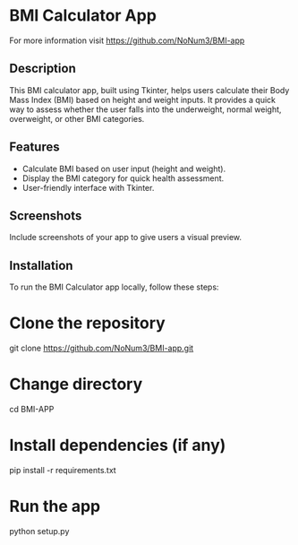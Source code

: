 # BMI Calculator App
For more information visit https://github.com/NoNum3/BMI-app

## Description
This BMI calculator app, built using Tkinter, helps users calculate their Body Mass Index (BMI) based on height and weight inputs. It provides a quick way to assess whether the user falls into the underweight, normal weight, overweight, or other BMI categories.

## Features
- Calculate BMI based on user input (height and weight).
- Display the BMI category for quick health assessment.
- User-friendly interface with Tkinter.

## Screenshots
Include screenshots of your app to give users a visual preview.

## Installation
To run the BMI Calculator app locally, follow these steps:

# Clone the repository
git clone https://github.com/NoNum3/BMI-app.git

# Change directory
cd BMI-APP

# Install dependencies (if any)
pip install -r requirements.txt

# Run the app
python setup.py
